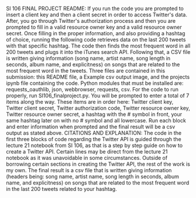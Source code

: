 SI 106 FINAL PROJECT README:
If you run the code you are prompted to insert a client key and then a client secret in order to access Twitter's data. After, you go through Twitter's authorization process and then you are prompted to fill in a valid resource owner key and a valid resource owner secret. Once filling in the proper information, and also providing a hashtag of choice, running the following code retrieves data on the last 200 tweets with that specific hashtag. The code then finds the most frequent word in all 200 tweets and plugs it into the iTunes search API. Following that, a CSV file is written giving information (song name, artist name, song length in seconds, album name, and explicitness) on songs that are related to the most frequent word in the tweets.
Three files are contained in this submission: this README file, a Example csv output image, and the projects ipynb file containing the code.
Python modules that must be installed are: requests_oauthlib, json, webbrowser, requests, csv.
For the code to run properly, run SI106_finalproject.py. You will be prompted to enter a total of 7 items along the way. These items are in order here: Twitter client key, Twitter client secret, Twitter authorization code, Twitter resource owner key, Twitter resource owner secret, a hashtag with the # symbol in front, your same hashtag later on with no # symbol and all lowercase. Run each block and enter information when prompted and the final result will be a csv output as stated above.
CITATIONS AND EXPLANATION:
The code in the first three blocks of code regarding the Twitter API is guided through the lecture 21 notebook from SI 106, as that is a step by step guide on how to create a Twitter API. Certain lines may be direct from the lecture 21 notebook as it was unavoidable in some circumstances. Outside of borrowing certain sections in creating the Twitter API, the rest of the work is my own.
The final result is a csv file that is written giving information (headers being: song name, artist name, song length in seconds, album name, and explicitness) on songs that are related to the most frequent word in the last 200 tweets related to your hashtag.